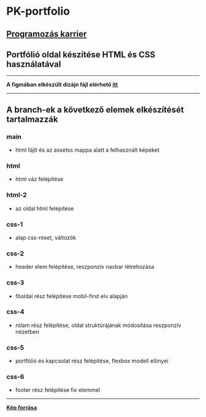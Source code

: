 # **PK-portfolio**

## [Programozás karrier](https://programozaskarrier.hu/)

## Portfólió oldal készítése HTML és CSS használatával

---

**A figmában elkészült dizájn fájl elérhető [itt](https://www.figma.com/file/v61xsod5B6vPyhy0DPqoel/Portf%C3%B3li%C3%B3)**

---

## A branch-ek a következő elemek elkészítését tartalmazzák

### **main**

- html fájlt és az assetss mappa alatt a felhasznált képeket

### **html**

- html váz felépítése

### **html-2**

- az oldal html felépítése

### **css-1**

- alap css-reset, változók

### **css-2**

- header elem felépítése, reszponzív navbar létrehozása

### **css-3**

- főoldal rész felépítése mobil-first elv alapján

### **css-4**

- rólam rész felépítése, oldal struktúrájának módosítása reszponzív nézetben

### **css-5**

- portfólió és kapcsolat rész felépítése, flexbox modell előnyei

### **css-6**

- footer rész felépítése fix elemmel

---

[**Kép forrása**](https://unsplash.com/photos/iEEBWgY_6lA)

